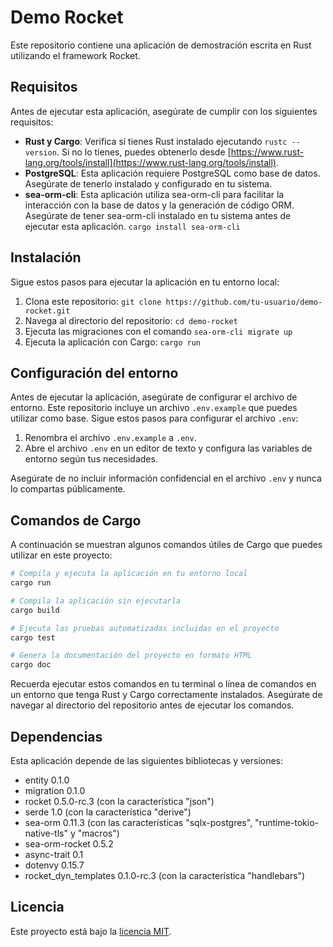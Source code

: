 # Demo Rocket

Este repositorio contiene una aplicación de demostración escrita en Rust utilizando el framework Rocket.

## Requisitos

Antes de ejecutar esta aplicación, asegúrate de cumplir con los siguientes requisitos:

- **Rust y Cargo**: Verifica si tienes Rust instalado ejecutando `rustc --version`. Si no lo tienes, puedes obtenerlo desde [https://www.rust-lang.org/tools/install](https://www.rust-lang.org/tools/install).
- **PostgreSQL**: Esta aplicación requiere PostgreSQL como base de datos. Asegúrate de tenerlo instalado y configurado en tu sistema.
- **sea-orm-cli**: Esta aplicación utiliza sea-orm-cli para facilitar la interacción con la base de datos y la generación de código ORM. Asegúrate de tener sea-orm-cli instalado en tu sistema antes de ejecutar esta aplicación. `cargo install sea-orm-cli`

   
## Instalación

Sigue estos pasos para ejecutar la aplicación en tu entorno local:

1. Clona este repositorio: `git clone https://github.com/tu-usuario/demo-rocket.git`
2. Navega al directorio del repositorio: `cd demo-rocket`
3. Ejecuta las migraciones con el comando `sea-orm-cli migrate up`
4. Ejecuta la aplicación con Cargo: `cargo run`

## Configuración del entorno

Antes de ejecutar la aplicación, asegúrate de configurar el archivo de entorno. Este repositorio incluye un archivo `.env.example` que puedes utilizar como base. Sigue estos pasos para configurar el archivo `.env`:

1. Renombra el archivo `.env.example` a `.env`.
2. Abre el archivo `.env` en un editor de texto y configura las variables de entorno según tus necesidades.

Asegúrate de no incluir información confidencial en el archivo `.env` y nunca lo compartas públicamente.

## Comandos de Cargo

A continuación se muestran algunos comandos útiles de Cargo que puedes utilizar en este proyecto:

```bash
# Compila y ejecuta la aplicación en tu entorno local
cargo run

# Compila la aplicación sin ejecutarla
cargo build

# Ejecuta las pruebas automatizadas incluidas en el proyecto
cargo test

# Genera la documentación del proyecto en formato HTML
cargo doc
```

Recuerda ejecutar estos comandos en tu terminal o línea de comandos en un entorno que tenga Rust y Cargo correctamente instalados. Asegúrate de navegar al directorio del repositorio antes de ejecutar los comandos.
## Dependencias

Esta aplicación depende de las siguientes bibliotecas y versiones:

- entity 0.1.0
- migration 0.1.0
- rocket 0.5.0-rc.3 (con la característica "json")
- serde 1.0 (con la característica "derive")
- sea-orm 0.11.3 (con las características "sqlx-postgres", "runtime-tokio-native-tls" y "macros")
- sea-orm-rocket 0.5.2
- async-trait 0.1
- dotenvy 0.15.7
- rocket_dyn_templates 0.1.0-rc.3 (con la característica "handlebars")

## Licencia

Este proyecto está bajo la [licencia MIT](LICENSE).
